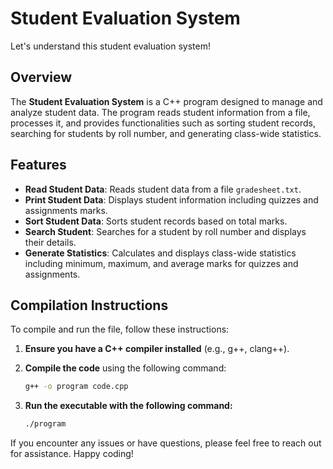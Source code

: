 # Student Evaluation System
Let's understand this student evaluation system!
## Overview

The **Student Evaluation System** is a C++ program designed to manage and analyze student data. The program reads student information from a file, processes it, and provides functionalities such as sorting student records, searching for students by roll number, and generating class-wide statistics.


## Features

- **Read Student Data**: Reads student data from a file `gradesheet.txt`.
- **Print Student Data**: Displays student information including quizzes and assignments marks.
- **Sort Student Data**: Sorts student records based on total marks.
- **Search Student**: Searches for a student by roll number and displays their details.
- **Generate Statistics**: Calculates and displays class-wide statistics including minimum, maximum, and average marks for quizzes and assignments.

## Compilation Instructions

To compile and run the file, follow these instructions:

1. **Ensure you have a C++ compiler installed** (e.g., g++, clang++).

2. **Compile the code** using the following command:
   ```bash
   g++ -o program code.cpp
3. **Run the executable with the following command:**
   ```bash
   ./program


If you encounter any issues or have questions, please feel free to reach out for assistance. Happy coding!


